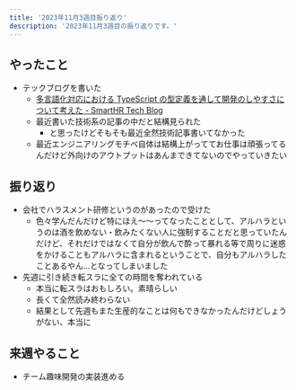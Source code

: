 ```yaml
---
title: '2023年11月3週目振り返り'
description: '2023年11月3週目の振り返りです。'
---
```


## やったこと

- テックブログを書いた
  -  [多言語化対応における TypeScript の型定義を通して開発のしやすさについて考えた - SmartHR Tech Blog](https://tech.smarthr.jp/entry/2023/11/14/145748)
  - 最近書いた技術系の記事の中だと結構見られた
    - と思ったけどそもそも最近全然技術記事書いてなかった
  - 最近エンジニアリングモチベ自体は結構上がっててお仕事は頑張ってるんだけど外向けのアウトプットはあんまできてないのでやっていきたい

## 振り返り

- 会社でハラスメント研修というのがあったので受けた
  - 色々学んだんだけど特にほえ〜〜ってなったこととして、アルハラというのは酒を飲めない・飲みたくない人に強制することだと思っていたんだけど、それだけではなくて自分が飲んで酔って暴れる等で周りに迷惑をかけることもアルハラに含まれるということで、自分もアルハラしたことあるやん…となってしまいました
- 先週に引き続き転スラに全ての時間を奪われている
  - 本当に転スラはおもしろい。素晴らしい
  - 長くて全然読み終わらない
  - 結果として先週もまた生産的なことは何もできなかったんだけどしょうがない、本当に

## 来週やること

- チーム趣味開発の実装進める
